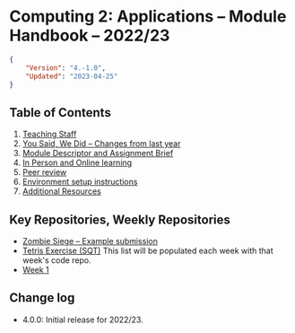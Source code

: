 # Computing 2: Applications – Module Handbook – 2022/23
```json
{
    "Version": "4.-1.0",
    "Updated": "2023-04-25"
}
```

## Table of Contents
1. [Teaching Staff](Staff.md)
1. [You Said, We Did – Changes from last year](Changes.md)
1. [Module Descriptor and Assignment Brief](Module.md)
1. [In Person and Online learning](Learning.md)
1. [Peer review](Peer.md)
1. [Environment setup instructions](Setup.md)
1. [Additional Resources](Resources.md)

## Key Repositories, Weekly Repositories
* [Zombie Siege – Example submission](https://github.com/fourier-space/zombie-siege)
* [Tetris Exercise (SQT)](https://github.com/fourier-space/sqt)
This list will be populated each week with that week's code repo.
* [Week 1](https://github.com/fourier-space/Computing-2-Week-1)

## Change log ##
* 4.0.0: Initial release for 2022/23.
